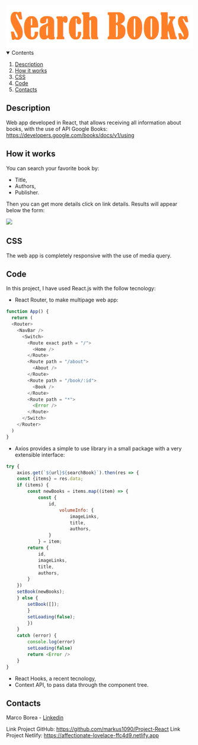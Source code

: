 <img src="./src/imagesREADME/Title.png">

<details open="open">
  <summary>Contents</summary>
  <ol>
    <li><a href="#description">Description</a></li>
    <li><a href="#how-it-works">How it works</a></li>
    <li><a href="#css">CSS</a></li>
    <li><a href="#code">Code</a></li>
    <li><a href="#contacts">Contacts</a></li>
  </ol>
</details>

## Description
Web app developed in React, that allows receiving all information about books, with the use of API Google Books: <a>https://developers.google.com/books/docs/v1/using</a>

## How it works
You can search your favorite book by:
* Title,
* Authors,
* Publisher.

Then you can get more details click on link details.
Results will appear below the form:

<img src="https://media.giphy.com/media/XWcCrb3HSbamcTy7Ft/giphy.gif">

## CSS
The web app is completely responsive with the use of media query.

## Code 
In this project, I have used React.js with the follow tecnology:
* React Router, to make multipage web app:

```javascript
function App() {
  return (
  <Router>
    <NavBar />
      <Switch>
        <Route exact path = "/">
          <Home />
        </Route>
        <Route path = "/about">
          <About />
        </Route>
        <Route path = "/book/:id">
          <Book />
        </Route>
        <Route path = "*">
          <Error />
        </Route>
      </Switch>
    </Router>
  )
}
```

* Axios provides a simple to use library in a small package with a very extensible interface:
```javascript
try {
    axios.get(`${url}${searchBook}`).then(res => {
    const {items} = res.data;
    if (items) {      
        const newBooks = items.map((item) => {
            const { 
                id,
                    volumeInfo: {
                        imageLinks,
                        title,
                        authors,   
                }
            } = item;      
        return {
            id, 
            imageLinks, 
            title, 
            authors, 
        }      
    })
    setBook(newBooks);
    } else {
        setBook([]);
        } 
        setLoading(false);
        })
    }
    catch (error) {
        console.log(error)
        setLoading(false)
        return <Error />
    }
}
```

* React Hooks, a recent tecnology,
* Context API, to pass data through the component tree.

## Contacts
Marco Borea - [Linkedin](https://www.linkedin.com/in/marco-borea-431927206/)

Link Project GitHub: https://github.com/markus1090/Project-React 
Link Project Netlify: https://affectionate-lovelace-ffc4d9.netlify.app
